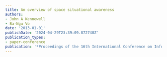 ```yaml
---
title: An overview of space situational awareness
authors:
- John A Kennewell
- Ba-Ngu Vo
date: '2013-01-01'
publishDate: '2024-04-29T23:39:09.872740Z'
publication_types:
- paper-conference
publication: '*Proceedings of the 16th International Conference on Information Fusion*'
---
```

